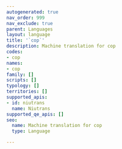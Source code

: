 ```yaml
---
autogenerated: true
nav_order: 999
nav_exclude: true
parent: Languages
layout: language
title: '`cop`'
description: Machine translation for cop
codes:
- cop
names:
- cop
family: []
scripts: []
typology: []
territories: []
supported_apis:
- id: niutrans
  name: Niutrans
supported_qe_apis: []
seo:
  name: Machine translation for cop
  type: Language

---
```


